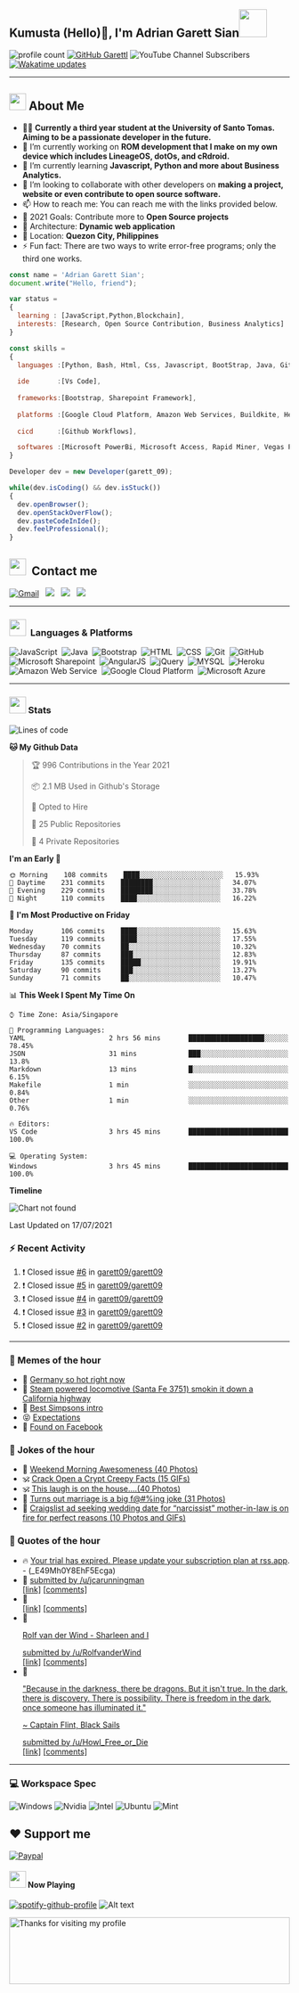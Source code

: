 <h2> Kumusta (Hello)🙏, I'm Adrian Garett Sian<img src="https://media.giphy.com/media/12oufCB0MyZ1Go/giphy.gif" width="50"></h2>

![profile count](https://komarev.com/ghpvc/?username=garett09&color=red)
[![GitHub Garettl](https://img.shields.io/github/followers/garett09?label=follow&style=social)](https://github.com/garett09)
![YouTube Channel Subscribers](https://img.shields.io/youtube/channel/subscribers/UChAoCAh1jVTaMz0Sc61X5Xw?style=social)
[![Wakatime updates](https://github.com/garett09/garett09/actions/workflows/update-commits.yml/badge.svg?branch=main)](https://github.com/garett09/garett09/actions/workflows/update-commits.yml)

---

## <img src="https://media.giphy.com/media/fTsZNbPQxJWtor2LXE/giphy.gif"  width="30">&nbsp;About Me
-   👩‍💻  **Currently a third year student at the University of Santo Tomas. Aiming to be a passionate developer in the future.**
-   🔭  I’m currently working on  **ROM development that I make on my own device which includes LineageOS, dotOs, and cRdroid.**
-   🌱  I’m currently learning **Javascript, Python and more about Business Analytics.**
-   👯  I’m looking to collaborate with other developers on **making a project, website or even contribute to open source software.**
-   📫  How to reach me: You can reach me with the links provided below. 
-   🥅  2021 Goals: Contribute more to **Open Source projects**
-   👷  Architecture: **Dynamic web application**
-   📍   Location: **Quezon City, Philippines** 
-   ⚡  Fun fact: There are two ways to write error-free programs; only the third one works.

```javascript
const name = 'Adrian Garett Sian';
document.write("Hello, friend");

var status = 
{ 
  learning : [JavaScript,Python,Blockchain],
  interests: [Research, Open Source Contribution, Business Analytics]
}

const skills = 
{
  languages :[Python, Bash, Html, Css, Javascript, BootStrap, Java, Git, Markdown, AngularJs, AccessSQL, MySQL],
  
  ide       :[Vs Code],
  
  frameworks:[Bootstrap, Sharepoint Framework],
  
  platforms :[Google Cloud Platform, Amazon Web Services, Buildkite, Heroku, Microsoft Sharepoint],
  
  cicd      :[Github Workflows],

  softwares :[Microsoft PowerBi, Microsoft Access, Rapid Miner, Vegas Pro]
}

Developer dev = new Developer(garett_09);

while(dev.isCoding() && dev.isStuck())  
{
  dev.openBrowser();
  dev.openStackOverFlow();
  dev.pasteCodeInIde();
  dev.feelProfessional();
}
```

## <img src="https://media.giphy.com/media/c5vDr1rkcbcrBwG9SX/giphy.gif" width="30">&nbsp; Contact me

<a href="mailto:adriansian@gmail.com"><img alt="Gmail" src="https://img.shields.io/badge/Gmail-D14836?style=for-the-badge&logo=gmail&logoColor=white" /></a> &nbsp;
<a href="https://instagram.com/adriansian"><img src="https://img.shields.io/badge/@adriansian_-E4405F?style=for-the-badge&logo=instagram&logoColor=white"/></a> &nbsp;
<a href="https://t.me/garett_09"><img src="https://img.shields.io/badge/@garett_09_-2CA5E0?style=for-the-badge&logo=telegram&logoColor=white"/></a> &nbsp;
<a href="https://www.linkedin.com/in/adrian-garett-sian-766775159/"><img src="https://img.shields.io/badge/-Adrian%20Garett%20Sian-blue?style=flat-square&logo=Linkedin&logoColor=white&link=https://www.linkedin.com/in/adrian-garett-sian-766775159/"/></a> &nbsp;

---

###  <img src="https://media.giphy.com/media/WUlplcMpOCEmTGBtBW/giphy.gif" width="30"> &nbsp;Languages & Platforms

![JavaScript](https://img.shields.io/badge/JavaScript-F7DF1E?style=for-the-badge&logo=javascript&logoColor=black)&nbsp;
![Java](https://img.shields.io/badge/Java-ED8B00?style=for-the-badge&logo=java&logoColor=white)&nbsp;
![Bootstrap](https://img.shields.io/badge/Bootstrap-563D7C?style=for-the-badge&logo=bootstrap&logoColor=white)&nbsp;
![HTML](https://img.shields.io/badge/HTML5-E34F26?style=for-the-badge&logo=html5&logoColor=white)&nbsp;
![CSS](https://img.shields.io/badge/CSS3-1572B6?style=for-the-badge&logo=css3&logoColor=white)&nbsp;
![Git](https://img.shields.io/badge/git-%23F05033.svg?style=for-the-badge&logo=git&logoColor=white)&nbsp;
![GitHub](https://img.shields.io/badge/GitHub-100000?style=for-the-badge&logo=github&logoColor=white)&nbsp;
![Microsoft Sharepoint](https://img.shields.io/badge/Microsoft_SharePoint-0078D4?style=for-the-badge&logo=microsoft-sharepoint&logoColor=white)&nbsp;
![AngularJS](https://img.shields.io/badge/AngularJS-E23237?style=for-the-badge&logo=angularjs&logoColor=white)&nbsp;
![jQuery](https://img.shields.io/badge/jQuery-0769AD?style=for-the-badge&logo=jquery&logoColor=white)&nbsp;
![MYSQL](https://img.shields.io/badge/MySQL-00000F?style=for-the-badge&logo=mysql&logoColor=white)&nbsp;
![Heroku](https://img.shields.io/badge/Heroku-430098?style=for-the-badge&logo=heroku&logoColor=white)&nbsp;
![Amazon Web Service](https://img.shields.io/badge/Amazon_AWS-232F3E?style=for-the-badge&logo=amazon-aws&logoColor=white)&nbsp;
![Google Cloud Platform](https://img.shields.io/badge/Google_Cloud-4285F4?style=for-the-badge&logo=google-cloud&logoColor=white)&nbsp;
![Microsoft Azure](https://img.shields.io/badge/Microsoft_Azure-0089D6?style=for-the-badge&logo=microsoft-azure&logoColor=white)&nbsp;

---

### <img src="https://media.giphy.com/media/l378c04F2fjeZ7vH2/giphy.gif" width="30">&nbsp;Stats


<!--START_SECTION:waka-->
![Lines of code](https://img.shields.io/badge/From%20Hello%20World%20I%27ve%20Written-45704%20lines%20of%20code-blue)

**🐱 My Github Data** 

> 🏆 996 Contributions in the Year 2021
 > 
> 📦 2.1 MB Used in Github's Storage 
 > 
> 💼 Opted to Hire
 > 
> 📜 25 Public Repositories 
 > 
> 🔑 4 Private Repositories  
 > 
**I'm an Early 🐤** 

```text
🌞 Morning    108 commits    ████░░░░░░░░░░░░░░░░░░░░░   15.93% 
🌆 Daytime    231 commits    ████████░░░░░░░░░░░░░░░░░   34.07% 
🌃 Evening    229 commits    ████████░░░░░░░░░░░░░░░░░   33.78% 
🌙 Night      110 commits    ████░░░░░░░░░░░░░░░░░░░░░   16.22%

```
📅 **I'm Most Productive on Friday** 

```text
Monday       106 commits    ████░░░░░░░░░░░░░░░░░░░░░   15.63% 
Tuesday      119 commits    ████░░░░░░░░░░░░░░░░░░░░░   17.55% 
Wednesday    70 commits     ██░░░░░░░░░░░░░░░░░░░░░░░   10.32% 
Thursday     87 commits     ███░░░░░░░░░░░░░░░░░░░░░░   12.83% 
Friday       135 commits    █████░░░░░░░░░░░░░░░░░░░░   19.91% 
Saturday     90 commits     ███░░░░░░░░░░░░░░░░░░░░░░   13.27% 
Sunday       71 commits     ██░░░░░░░░░░░░░░░░░░░░░░░   10.47%

```


📊 **This Week I Spent My Time On** 

```text
⌚︎ Time Zone: Asia/Singapore

💬 Programming Languages: 
YAML                     2 hrs 56 mins       ███████████████████░░░░░░   78.45% 
JSON                     31 mins             ███░░░░░░░░░░░░░░░░░░░░░░   13.8% 
Markdown                 13 mins             █░░░░░░░░░░░░░░░░░░░░░░░░   6.15% 
Makefile                 1 min               ░░░░░░░░░░░░░░░░░░░░░░░░░   0.84% 
Other                    1 min               ░░░░░░░░░░░░░░░░░░░░░░░░░   0.76%

🔥 Editors: 
VS Code                  3 hrs 45 mins       █████████████████████████   100.0%

💻 Operating System: 
Windows                  3 hrs 45 mins       █████████████████████████   100.0%

```

**Timeline**

![Chart not found](https://raw.githubusercontent.com/garett09/garett09/main/charts/bar_graph.png) 


 Last Updated on 17/07/2021
<!--END_SECTION:waka-->


### :zap: Recent Activity

<!--START_SECTION:activity-->
1. ❗️ Closed issue [#6](https://github.com/garett09/garett09/issues/6) in [garett09/garett09](https://github.com/garett09/garett09)
2. ❗️ Closed issue [#5](https://github.com/garett09/garett09/issues/5) in [garett09/garett09](https://github.com/garett09/garett09)
3. ❗️ Closed issue [#4](https://github.com/garett09/garett09/issues/4) in [garett09/garett09](https://github.com/garett09/garett09)
4. ❗️ Closed issue [#3](https://github.com/garett09/garett09/issues/3) in [garett09/garett09](https://github.com/garett09/garett09)
5. ❗️ Closed issue [#2](https://github.com/garett09/garett09/issues/2) in [garett09/garett09](https://github.com/garett09/garett09)
<!--END_SECTION:activity-->

---

### 📣 Memes of the hour

<!-- MEMES:START -->
 - 🚖 [Germany so hot right now](http://9gag.com/gag/agB6yZg)
 - 🚯 [Steam powered locomotive (Santa Fe 3751) smokin it down a California highway](http://9gag.com/gag/aRX9w22)
 - 🚯 [Best Simpsons intro](http://9gag.com/gag/aO3AqR6)
 - 😝 [Expectations](http://9gag.com/gag/aV74OLO)
 - 🚅 [Found on Facebook](http://9gag.com/gag/aAbqYgL)<!-- MEMES:END -->

### 📣 Jokes of the hour

<!-- JOKES:START -->
 - 🐔 [Weekend Morning Awesomeness (40 Photos)](https://thechive.com/2021/07/17/weekend-morning-awesomeness-40-photos-52/)
 - 🕉 [Crack Open a Crypt Creepy Facts (15 GIFs)](https://thechive.com/2021/07/17/crack-open-a-crypt-creepy-facts-15-gifs/)
 - 🕉 [This laugh is on the house….(40 Photos)](https://thechive.com/2021/07/16/this-laugh-is-on-the-house-40-photos-15/)
 - 👾 [Turns out marriage is a big f@#%ing joke (31 Photos)](https://thechive.com/2021/07/16/turns-out-marriage-is-a-big-fing-joke-30-photos/)
 - 🎈 [Craigslist ad seeking wedding date for “narcissist” mother-in-law is on fire for perfect reasons (10 Photos and GIFs)](https://thechive.com/2021/07/16/craigslist-ad-seeking-wedding-date-for-narcissist-mother-in-law-is-on-fire-for-perfect-reasons/)<!-- JOKES:END -->

### 📣 Quotes of the hour

<!-- QUOTES:START -->
 - 🔥 [Your trial has expired. Please update your subscription plan at <a href="https://rss.app">rss.app</a>. - (_E49Mh0Y8EhF5Ecga)](https://rss.app)
 - 🌮 [&#32; submitted by &#32; <a href="https://www.reddit.com/user/jcarunningman"> /u/jcarunningman </a> <br/> <span><a href="https://www.reddit.com/r/quotes/comments/olpqb0/people_will_forget_what_you_said_people_will/">[link]</a></span> &#32; <span><a href="https://www.reddit.com/r/quotes/comments/olpqb0/people_will_forget_what_you_said_people_will/">[comments]</a></span>](https://www.reddit.com/r/quotes/comments/olpqb0/people_will_forget_what_you_said_people_will/)
 - 🌮 [<br/> <span><a href="https://www.reddit.com/r/quotes/comments/olycl5/love_many_things_for_therein_lies_the_true/">[link]</a></span> &#32; <span><a href="https://www.reddit.com/r/quotes/comments/olycl5/love_many_things_for_therein_lies_the_true/">[comments]</a></span>](https://www.reddit.com/r/quotes/comments/olycl5/love_many_things_for_therein_lies_the_true/)
 - 💯 [<!-- SC_OFF --><div class="md"><p>Rolf van der Wind - Sharleen and I</p> </div><!-- SC_ON --> &#32; submitted by &#32; <a href="https://www.reddit.com/user/RolfvanderWind"> /u/RolfvanderWind </a> <br/> <span><a href="https://www.reddit.com/r/quotes/comments/olejrt/the_god_that_punishes_for_an_eternity_for_the/">[link]</a></span> &#32; <span><a href="https://www.reddit.com/r/quotes/comments/olejrt/the_god_that_punishes_for_an_eternity_for_the/">[comments]</a></span>](https://www.reddit.com/r/quotes/comments/olejrt/the_god_that_punishes_for_an_eternity_for_the/)
 - 💫 [<!-- SC_OFF --><div class="md"><p>&quot;Because in the darkness, there be dragons. But it isn&#39;t true. In the dark, there is discovery. There is possibility. There is freedom in the dark, once someone has illuminated it.&quot;</p> <p>~ Captain Flint, Black Sails</p> </div><!-- SC_ON --> &#32; submitted by &#32; <a href="https://www.reddit.com/user/Howl_Free_or_Die"> /u/Howl_Free_or_Die </a> <br/> <span><a href="https://www.reddit.com/r/quotes/comments/olwks1/they_paint_the_world_full_of_shadows_and_then/">[link]</a></span> &#32; <span><a href="https://www.reddit.com/r/quotes/comments/olwks1/they_paint_the_world_full_of_shadows_and_then/">[comments]</a></span>](https://www.reddit.com/r/quotes/comments/olwks1/they_paint_the_world_full_of_shadows_and_then/)<!-- QUOTES:END -->

--- 
### 💻 Workspace Spec

![Windows](https://img.shields.io/badge/Windows-11-0078D6?style=for-the-badge&logo=windows&logoColor=white)
![Nvidia](https://img.shields.io/badge/NVIDIA-RTX3070-76B900?style=for-the-badge&logo=nvidia&logoColor=white)
![Intel](https://img.shields.io/badge/Intel-Core_i7_10th-0071C5?style=for-the-badge&logo=intel&logoColor=white)
![Ubuntu](https://img.shields.io/badge/Ubuntu-E95420?style=for-the-badge&logo=ubuntu&logoColor=white)
![Mint](https://img.shields.io/badge/Linux_Mint-87CF3E?style=for-the-badge&logo=linux-mint&logoColor=white)


## ❤ Support me
[![Paypal](https://img.shields.io/badge/PayPal-garett_09?style=for-the-badge&logo=paypal&logoColor=white)](https://paypal.me/garett_09)


#### <img src="https://media.giphy.com/media/vybWlRniCXzZC/giphy.gif" width="30">&nbsp;Now Playing 

 [![spotify-github-profile](https://spotify-github-profile.vercel.app/api/view?uid=garett_09&cover_image=true&theme=default)](https://spotify-github-profile.vercel.app/api/view?uid=garett_09&redirect=true)
![Alt text](https://spotify-recently-played-readme.vercel.app/api?user=garett_09&width=510)

<img height="120" alt="Thanks for visiting my profile" width="100%" src="https://github.com/dibyendu415/dibyendu415/blob/master/marquee.svg" />
